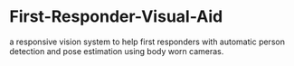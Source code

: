 # First-Responder-Visual-Aid
a responsive vision system to help first responders with automatic person detection and pose estimation using body worn cameras.
